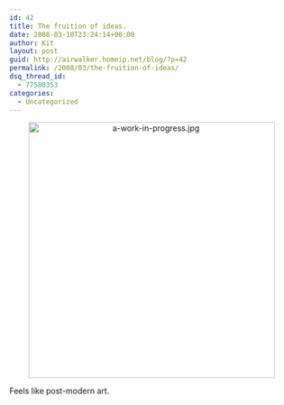```yaml
---
id: 42
title: The fruition of ideas.
date: 2008-03-10T23:24:14+00:00
author: Kit
layout: post
guid: http://airwalker.homeip.net/blog/?p=42
permalink: /2008/03/the-fruition-of-ideas/
dsq_thread_id:
  - 77580353
categories:
  - Uncategorized
---
```

<p align="center">
  <img src="http://airwalker.homeip.net/blog/wp-content/uploads/2008/03/a-work-in-progress.jpg" alt="a-work-in-progress.jpg" height="454" width="437" />
</p>

<p align="left">
  Feels like post-modern art.
</p>
